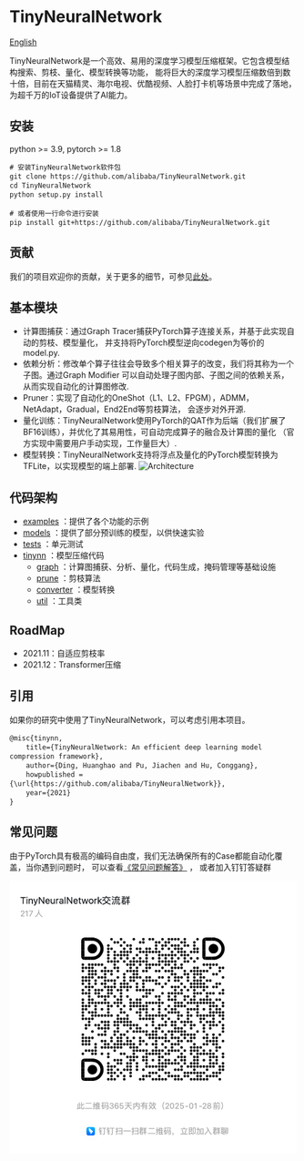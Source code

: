 # TinyNeuralNetwork
[English](README.md)

TinyNeuralNetwork是一个高效、易用的深度学习模型压缩框架。它包含模型结构搜索、剪枝、量化、模型转换等功能， 能将巨大的深度学习模型压缩数倍到数十倍，目前在天猫精灵、海尔电视、优酷视频、人脸打卡机等场景中完成了落地，为超千万的IoT设备提供了AI能力。

## 安装

python >= 3.9, pytorch >= 1.8

```shell
# 安装TinyNeuralNetwork软件包
git clone https://github.com/alibaba/TinyNeuralNetwork.git
cd TinyNeuralNetwork
python setup.py install

# 或者使用一行命令进行安装
pip install git+https://github.com/alibaba/TinyNeuralNetwork.git
```

## 贡献

我们的项目欢迎你的贡献，关于更多的细节，可参见[此处](CONTRIBUTING_zh-CN.md)。

## 基本模块

+ 计算图捕获：通过Graph Tracer捕获PyTorch算子连接关系，并基于此实现自动的剪枝、模型量化， 并支持将PyTorch模型逆向codegen为等价的model.py.
+ 依赖分析：修改单个算子往往会导致多个相关算子的改变，我们将其称为一个子图。通过Graph Modifier 可以自动处理子图内部、子图之间的依赖关系，从而实现自动化的计算图修改.
+ Pruner：实现了自动化的OneShot（L1、L2、FPGM），ADMM，NetAdapt，Gradual，End2End等剪枝算法， 会逐步对外开源.
+ 量化训练：TinyNeuralNetwork使用PyTorch的QAT作为后端（我们扩展了BF16训练），并优化了其易用性，可自动完成算子的融合及计算图的量化 （官方实现中需要用户手动实现，工作量巨大）.
+ 模型转换：TinyNeuralNetwork支持将浮点及量化的PyTorch模型转换为TFLite，以实现模型的端上部署.
  ![Architecture](docs/architecture.jpg)

## 代码架构

+ [examples](examples) ：提供了各个功能的示例
+ [models](models) ：提供了部分预训练的模型，以供快速实验
+ [tests](tests) ：单元测试
+ [tinynn](tinynn) ：模型压缩代码
    + [graph](tinynn/graph)
      ：计算图捕获、分析、量化，代码生成，掩码管理等基础设施
    + [prune](tinynn/prune) ：剪枝算法
    + [converter](tinynn/converter) ：模型转换
    + [util](tinynn/util) ：工具类

## RoadMap
+ 2021.11：自适应剪枝率
+ 2021.12：Transformer压缩

## 引用

如果你的研究中使用了TinyNeuralNetwork，可以考虑引用本项目。

```
@misc{tinynn,
    title={TinyNeuralNetwork: An efficient deep learning model compression framework},
    author={Ding, Huanghao and Pu, Jiachen and Hu, Conggang},
    howpublished = {\url{https://github.com/alibaba/TinyNeuralNetwork}},
    year={2021}
}
```

## 常见问题

由于PyTorch具有极高的编码自由度，我们无法确保所有的Case都能自动化覆盖，当你遇到问题时，
可以查看[《常见问题解答》](docs/FAQ_zh-CN.md) ， 或者加入钉钉答疑群

![img.png](docs/qa.png)
